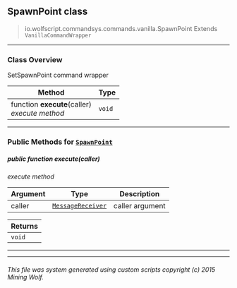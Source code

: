 ## SpawnPoint __class__

>io.wolfscript.commandsys.commands.vanilla.SpawnPoint
>Extends `VanillaCommandWrapper`

---

### Class Overview

SetSpawnPoint command wrapper

Method | Type   
--- | :--- 
 function __execute__(caller) <br> _execute method_ | `void`



---


### Public Methods for [`SpawnPoint`](SpawnPoint.md)

##### <a id='execute'></a>public  function __execute__(caller)

_execute method_

Argument | Type | Description  
--- | --- | --- 
caller | [`MessageReceiver`](../../../chat/MessageReceiver.md) | caller argument

Returns | 
--- | 
`void` |


---
---


###### This file was system generated using custom scripts copyright (c) 2015 Mining Wolf.
	

